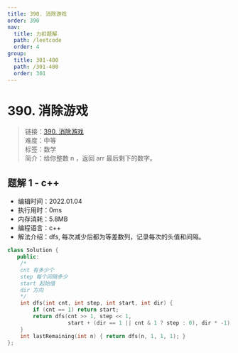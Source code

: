 ```yaml
---
title: 390. 消除游戏
order: 390
nav:
  title: 力扣题解
  path: /leetcode
  order: 4
group:
  title: 301-400
  path: /301-400
  order: 301
---
```


# 390. 消除游戏

> 链接：[390. 消除游戏](https://leetcode-cn.com/problems/elimination-game/)  
> 难度：中等  
> 标签：数学  
> 简介：给你整数 n ，返回 arr 最后剩下的数字。

## 题解 1 - c++

- 编辑时间：2022.01.04
- 执行用时：0ms
- 内存消耗：5.8MB
- 编程语言：c++
- 解法介绍：dfs, 每次减少后都为等差数列，记录每次的头值和间隔。

```cpp
class Solution {
   public:
    /*
    cnt 有多少个
    step 每个间隔多少
    start 起始值
    dir 方向
    */
    int dfs(int cnt, int step, int start, int dir) {
        if (cnt == 1) return start;
        return dfs(cnt >> 1, step << 1,
                   start + (dir == 1 || cnt & 1 ? step : 0), dir * -1);
    }
    int lastRemaining(int n) { return dfs(n, 1, 1, 1); }
};
```
